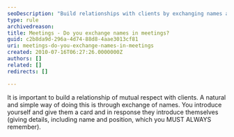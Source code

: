 ```yaml
---
seoDescription: "Build relationships with clients by exchanging names and establishing mutual respect during meetings."
type: rule
archivedreason: 
title: Meetings - Do you exchange names in meetings?
guid: c2b8da9d-296a-4d74-88d8-4aae3013cf81
uri: meetings-do-you-exchange-names-in-meetings
created: 2010-07-16T06:27:26.0000000Z
authors: []
related: []
redirects: []

---
```


It is important to build a relationship of mutual respect with clients. A natural and simple way of doing this is through exchange of names. You introduce yourself and give them a card and in response they introduce themselves (giving details, including name and position, which you MUST ALWAYS remember).  
<!--endintro-->
